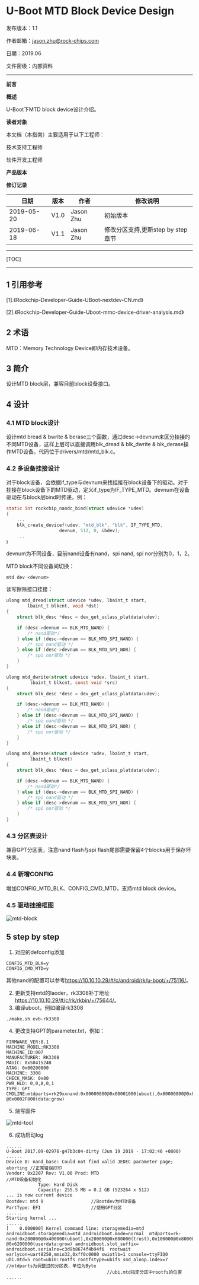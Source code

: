 # U-Boot MTD Block Device Design

发布版本：1.1

作者邮箱：jason.zhu@rock-chips.com

日期：2019.06

文件密级：内部资料

------

**前言**

**概述**

U-Boot下MTD block device设计介绍。

**读者对象**

本文档（本指南）主要适用于以下工程师：

技术支持工程师

软件开发工程师

**产品版本**

**修订记录**

| **日期**   | **版本** | **作者**  | **修改说明** |
| ---------- | -------- | --------- | ------------ |
| 2019-05-20 | V1.0     | Jason Zhu | 初始版本     |
| 2019-06-18 | V1.1     | Jason Zhu | 修改分区支持,更新step by step章节 |

------

[TOC]

------

## 1 引用参考

[1].《Rockchip-Developer-Guide-UBoot-nextdev-CN.md》

[2].《Rockchip-Developer-Guide-Uboot-mmc-device-driver-analysis.md》

## 2 术语

MTD：Memory Technology Device即内存技术设备。

## 3 简介

设计MTD block层，兼容目前block设备接口。

## 4 设计

### 4.1 MTD block设计

设计mtd bread & bwrite & berase三个函数，通过desc->devnum来区分挂接的不同MTD设备，这样上层可以直接调用blk_dread & blk_dwrite & blk_derase操作MTD设备。代码位于drivers/mtd/mtd_blk.c。

### 4.2 多设备挂接设计

对于block设备，会依据if_type与devnum来找挂接在block设备下的驱动。对于挂接在block设备下的MTD驱动，定义if_type为IF_TYPE_MTD。devnum在设备驱动在与block层bind时传递。例：

```c
static int rockchip_nandc_bind(struct udevice *udev)
{
    ...
	blk_create_devicef(udev, "mtd_blk", "blk", IF_TYPE_MTD,
                    devnum, 512, 0, &bdev);
    ...
｝
```

devnum为不同设备，目前nand设备有nand，spi nand, spi nor分别为0，1，2。

MTD block不同设备间切换：

```
mtd dev <devnum>
```

读写擦除接口挂接：

```c
ulong mtd_dread(struct udevice *udev, lbaint_t start,
		lbaint_t blkcnt, void *dst)
{
	struct blk_desc *desc = dev_get_uclass_platdata(udev);

	if (desc->devnum == BLK_MTD_NAND) {
		/* nand驱动*/
	} else if (desc->devnum == BLK_MTD_SPI_NAND) {
		/* spi nand驱动 */
	} else if (desc->devnum == BLK_MTD_SPI_NOR) {
		/* spi nor驱动 */
	}
}

ulong mtd_dwrite(struct udevice *udev, lbaint_t start,
		 lbaint_t blkcnt, const void *src)
{
	struct blk_desc *desc = dev_get_uclass_platdata(udev);

	if (desc->devnum == BLK_MTD_NAND) {
		/* nand驱动*/
	} else if (desc->devnum == BLK_MTD_SPI_NAND) {
		/* spi nand驱动 */
	} else if (desc->devnum == BLK_MTD_SPI_NOR) {
		/* spi nor驱动 */
	}
}

ulong mtd_derase(struct udevice *udev, lbaint_t start,
		 lbaint_t blkcnt)
{
	struct blk_desc *desc = dev_get_uclass_platdata(udev);

	if (desc->devnum == BLK_MTD_NAND) {
		/* nand驱动*/
	} else if (desc->devnum == BLK_MTD_SPI_NAND) {
		/* spi nand驱动 */
	} else if (desc->devnum == BLK_MTD_SPI_NOR) {
		/* spi nor驱动 */
	}
}
```

### 4.3 分区表设计

兼容GPT分区表，注意nand flash与spi flash尾部需要保留4个blocks用于保存坏块表。

### 4.4 新增CONFIG

增加CONFIG_MTD_BLK、CONFIG_CMD_MTD，支持mtd block device。

### 4.5 驱动挂接框图

![mtd-block](.\Rockchip-Developer-Guide-UBoot-MTD-Block-Device-Design\mtd-block.png)

## 5 step by step

1. 对应的defconfig添加

```
CONFIG_MTD_BLK=y
CONFIG_CMD_MTD=y
```

其他nand的配置可以参考<https://10.10.10.29/#/c/android/rk/u-boot/+/75116/>。

2. 更新支持mtd的laoder，rk3308补丁地址<https://10.10.10.29/#/c/rk/rkbin/+/75644/>。
3. 编译uboot，例如编译rk3308

```
./make.sh evb-rk3308
```

4. 更改支持GPT的parameter.txt，例如：

```
FIRMWARE_VER:8.1
MACHINE_MODEL:RK3308
MACHINE_ID:007
MANUFACTURER: RK3308
MAGIC: 0x5041524B
ATAG: 0x00200800
MACHINE: 3308
CHECK_MASK: 0x80
PWR_HLD: 0,0,A,0,1
TYPE: GPT
CMDLINE:mtdparts=rk29xxnand:0x00000800@0x00001000(uboot),0x00000800@0x00000800(trust),0x00000100@0x00002000(pa),0x00000800@0x00003000(misc),0x00007800@0x00003800(recovery),0x00004800@0x0000B000(boot),0x00020000@0x0000F800(rootfs),-@0x0002F800(data:grow)
```

5. 烧写固件

![mtd-tool](./Rockchip-Developer-Guide-UBoot-MTD-Block-Device-Design/mtd-tool.png)

6. 成功启动log

```
......
U-Boot 2017.09-02976-g47b3c04-dirty (Jun 19 2019 - 17:02:46 +0800)
......
Device 0: nand_base: Could not find valid JEDEC parameter page; aborting //正常错误打印
Vendor: 0x2207 Rev: V1.00 Prod: MTD                                      //MTD设备初始化
            Type: Hard Disk
            Capacity: 255.5 MB = 0.2 GB (523264 x 512)
... is now current device
Bootdev: mtd 0                  //Bootdev为MTD设备
PartType: EFI                   //使用GPT分区
......
Starting kernel ...
......
[    0.000000] Kernel command line: storagemedia=mtd androidboot.storagemedia=mtd androidboot.mode=normal  mtdparts=rk-nand:0x200000@0x400000(uboot),0x200000@0x600000(trust),0x100000@0x800000(misc),0xc00000@0x900000(recovery),0x900000@0x1500000(boot),0x2a00000@0x1e00000(rootfs),0x1a00000@0x4800000(oem),-@0x6200000(userdata:grow) androidboot.slot_suffix= androidboot.serialno=c3d9b8674f4b94f6  rootwait earlycon=uart8250,mmio32,0xff0c0000 swiotlb=1 console=ttyFIQ0 ubi.mtd=5 root=ubi0:rootfs rootfstype=ubifs snd_aloop.index=7    //mtdparts为调整过的分区表，单位为Byte
                                      //ubi.mtd指定分区中rootfs的位置
......
```
